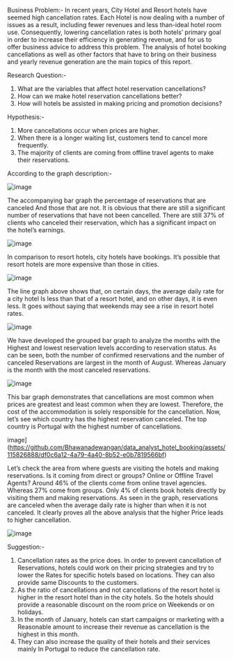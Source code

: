 Business Problem:-
In recent years, City Hotel and Resort hotels have seemed high cancellation rates. Each Hotel is now dealing with a number of issues as a result, including fewer revenues and less than-ideal hotel room use. Consequently, lowering cancellation rates is both hotels’ primary goal in order to increase their efficiency in generating revenue, and for us to offer business advice to address this problem.
The analysis of hotel booking cancellations as well as other factors that have to bring on their business and yearly revenue generation are the main topics of this report.

Research Question:-
1.	What are the variables that affect hotel reservation cancellations?
2.	How can we make hotel reservation cancellations better?
3.	How will hotels be assisted in making pricing and promotion decisions?

Hypothesis:-
1.	More cancellations occur when prices are higher.
2.	When there is a longer waiting list, customers tend to cancel more frequently.
3.	The majority of clients are coming from offline travel agents to make their reservations.

According to the graph description:- 

![image](https://github.com/Bhawanadewangan/data_analyst_hotel_booking/assets/115826888/2950df49-ca9b-439f-b106-d7de8106ea09)

The accompanying bar graph the percentage of reservations that are canceled And those that are not. It is obvious that there are still a significant number of reservations that have not been cancelled. There are still 37% of clients who canceled their reservation, which has a significant impact on the hotel’s earnings.

![image](https://github.com/Bhawanadewangan/data_analyst_hotel_booking/assets/115826888/c6064b9b-25fd-4cae-861c-fd6b161f95d4)

In comparison to resort hotels, city hotels have bookings. It’s possible that resort hotels are more expensive than those in cities.

![image](https://github.com/Bhawanadewangan/data_analyst_hotel_booking/assets/115826888/3b2e7846-196c-41a8-b002-33b05fcb68de)

The line graph above shows that, on certain days, the average daily rate for a city hotel Is less than that of a resort hotel, and on other days, it is even less. It goes without saying that weekends may see a rise in resort hotel rates.

![image](https://github.com/Bhawanadewangan/data_analyst_hotel_booking/assets/115826888/f5a1d92b-4b8f-47a6-9905-33446b0b7883)

We have developed the grouped bar graph to analyze the months with the Highest and lowest reservation levels according to reservation status. As can be seen, both the number of confirmed reservations and the number of canceled Reservations are largest in the month of August. Whereas January is the month with the most canceled reservations.

![image](https://github.com/Bhawanadewangan/data_analyst_hotel_booking/assets/115826888/d61276de-c4e9-4609-b7bf-233b1f995fee)

This bar graph demonstrates that cancellations are most common when prices are greatest and least common when they are lowest. Therefore, the cost of the accommodation is solely responsible for the cancellation.
Now, let’s see which country has the highest reservation canceled. The top country is Portugal with the highest number of cancellations.

image](https://github.com/Bhawanadewangan/data_analyst_hotel_booking/assets/115826888/df0c6a12-4a79-4a40-8b52-e0b7819566bf)

Let’s check the area from where guests are visiting the hotels and making reservations. Is it coming from direct or groups? Online or Offline Travel Agents? Around 46%   of the clients come from online travel agencies. Whereas 27% come from groups. Only 4% of clients book hotels directly by visiting them and making reservations.
As seen in the graph, reservations are canceled when the average daily rate is higher than when it is not canceled. It clearly proves all the above analysis that the higher Price leads to higher cancellation.

![image](https://github.com/Bhawanadewangan/data_analyst_hotel_booking/assets/115826888/49a71331-b6af-4896-8841-3c61f4a576a1)

Suggestion:-
1.	Cancellation rates as the price does. In order to prevent cancellation of Reservations, hotels could work on their pricing strategies and try to lower the Rates for specific hotels based on locations. They can also provide same Discounts to the customers.
2.	As the ratio of cancellations and not cancellations of the resort hotel is higher in the resort hotel than in the city hotels. So the hotels should provide a reasonable discount on the room price on Weekends or on holidays.
3.	In the month of January, hotels can start campaigns or marketing with a Reasonable amount to increase their revenue as cancellation is the highest in this month.
4.	They can also increase the quality of their hotels and their services mainly In Portugal to reduce the cancellation rate.

